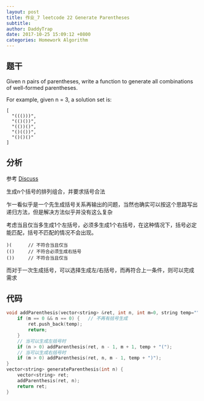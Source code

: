 ```yaml
---
layout: post
title: 作业_7 leetcode 22 Generate Parentheses
subtitle: 
author: DaddyTrap
date: 2017-10-25 15:09:12 +0800
categories: Homework Algorithm
---
```


## 题干

Given n pairs of parentheses, write a function to generate all combinations of well-formed parentheses.

For example, given n = 3, a solution set is:

```plain
[
  "((()))",
  "(()())",
  "(())()",
  "()(())",
  "()()()"
]
```

## 分析

参考 [Discuss](https://discuss.leetcode.com/topic/4485/concise-recursive-c-solution)

生成n个括号的排列组合，并要求括号合法

乍一看似乎是一个先生成括号关系再输出的问题，当然也确实可以按这个思路写出递归方法，但是解决方法似乎并没有这么复杂

考虑当且仅当多生成1个左括号，必须多生成1个右括号，在这种情况下，括号必定能匹配，括号不匹配的情况不会出现。

```plain
)(      // 不符合当且仅当
(()     // 不符合必须生成右括号
())     // 不符合当且仅当
```

而对于一次生成括号，可以选择生成左/右括号，而再符合上一条件，则可以完成需求

## 代码

```cpp
void addParenthesis(vector<string> &ret, int n, int m=0, string temp="") {
    if (m == 0 && n == 0) {   // 不再有括号生成
        ret.push_back(temp);
        return;
    }
    // 当可以生成左括号时
    if (n > 0) addParenthesis(ret, n - 1, m + 1, temp + "(");
    // 当可以生成右括号时
    if (m > 0) addParenthesis(ret, n, m - 1, temp + ")");
}
vector<string> generateParenthesis(int n) {
    vector<string> ret;
    addParenthesis(ret, n);
    return ret;
}
```